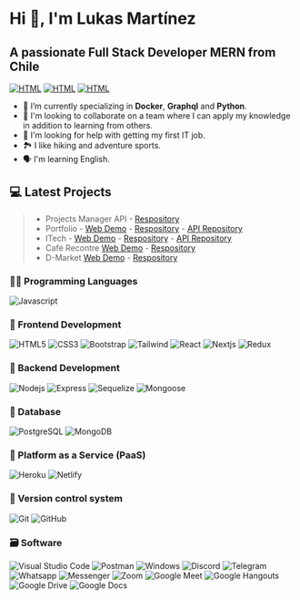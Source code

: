 

# Hi 👋, I'm Lukas Martínez

## A passionate Full Stack Developer MERN from Chile

[![HTML](https://img.shields.io/badge/linkedin-%230077B5.svg?&style=for-the-badge&logo=linkedin&logoColor=white)](https://www.linkedin.com/in/lukasmartinezc/)
[![HTML](https://img.shields.io/badge/Gmail-D14836?style=for-the-badge&logo=gmail&logoColor=white)](mailto:lukasmartinezc@gmail.com)
[![HTML](https://img.shields.io/badge/website-000000?style=for-the-badge&logo=About.me&logoColor=white)](https://lukasmartinezc.netlify.app/)

- 🌱 I’m currently specializing in **Docker**, **Graphql** and **Python**. 
- 👯 I'm looking to collaborate on a team where I can apply my knowledge in addition to learning from others.
- 🤔 I'm looking for help with getting my first IT job.
- 🏞️ I like hiking and adventure sports.
- 🗣️ I'm learning English.

## 💻 Latest Projects

> - Projects Manager API - [Respository](https://github.com/LukasMartc/projectsmanager-api) 
> - Portfolio - [Web Demo](https://lukasmartinezc.netlify.app/) - [Respository](https://github.com/LukasMartc/Portfolio) - [API Repository](https://github.com/LukasMartc/portfolio-api)
> - ITech - [Web Demo](https://relaxed-praline-db38a0.netlify.app/) - [Respository](https://github.com/LukasMartc/eCommerceMERN_frontend) - [API Repository](https://github.com/LukasMartc/eCommerceMERN_backend)
> - Café Recontre [Web Demo](https://superlative-nasturtium-841623.netlify.app/) - [Respository](https://github.com/LukasMartc/proyecto-cafeteria) 
> - D-Market [Web Demo](https://lukasmartc.github.io/) - [Respository](https://github.com/LukasMartc/LukasMartc.github.io) 

### 🧑‍💻 Programming Languages

![Javascript](https://img.shields.io/badge/Javascript-323330?style=for-the-badge&logo=javascript&logoColor=F7DF1E)

### 🎨 Frontend Development

![HTML5](https://img.shields.io/badge/HTML5-E34F26?style=for-the-badge&logo=html5&logoColor=white) ![CSS3](https://img.shields.io/badge/CSS3-1572B6?style=for-the-badge&logo=css3&logoColor=white) ![Bootstrap](https://img.shields.io/badge/Bootstrap-563D7C?style=for-the-badge&logo=bootstrap&logoColor=white) ![Tailwind](https://img.shields.io/badge/Tailwind%20CSS-38B2AC?style=for-the-badge&logo=tailwind-css&logoColor=white) ![React](https://img.shields.io/badge/React-20232A?style=for-the-badge&logo=react&logoColor=61DAFB) ![Nextjs](https://img.shields.io/badge/Next.js-000000?style=for-the-badge&logo=next.js&logoColor=white) ![Redux](https://img.shields.io/badge/Redux-593D88?style=for-the-badge&logo=redux&logoColor=white)

### 🔨 Backend Development

![Nodejs](https://img.shields.io/badge/Node.js-43853D?style=for-the-badge&logo=node.js&logoColor=white) ![Express](https://img.shields.io/badge/Express.js-404D59?style=for-the-badge) ![Sequelize](https://img.shields.io/badge/Sequelize-1572B6?style=for-the-badge&logo=sequelize3&logoColor=white) ![Mongoose](https://img.shields.io/badge/Mongoose-CC0000?style=for-the-badge&logo=Mongoose&logoColor=white)

### 🔧 Database

![PostgreSQL](https://img.shields.io/badge/PostgreSQL-316192?style=for-the-badge&logo=postgresql&logoColor=white) ![MongoDB](https://img.shields.io/badge/MongoDB-4EA94B?style=for-the-badge&logo=mongodb&logoColor=white)

### 📎 Platform as a Service (PaaS)

![Heroku](https://img.shields.io/badge/Heroku-430098?style=for-the-badge&logo=heroku&logoColor=white) ![Netlify](https://img.shields.io/badge/Netlify-00C7B7?style=for-the-badge&logo=netlify&logoColor=white)


### 📝 Version control system

![Git](https://img.shields.io/badge/git-%23F05033.svg?style=for-the-badge&logo=git&logoColor=white) ![GitHub](https://img.shields.io/badge/github-%23121011.svg?style=for-the-badge&logo=github&logoColor=white) 

### 🗃️ Software

![Visual Studio Code](https://img.shields.io/badge/Visual%20Studio%20Code-007ACC?style=for-the-badge&logo=visual-studio-code&logoColor=white) ![Postman](https://img.shields.io/badge/Postman-FF6C37?style=for-the-badge&logo=postman&logoColor=white) ![Windows](https://img.shields.io/badge/Windows-0078D6?style=for-the-badge&logo=windows&logoColor=white) ![Discord](https://img.shields.io/badge/Discord-7289DA?style=for-the-badge&logo=discord&logoColor=white) ![Telegram](https://img.shields.io/badge/Telegram-2CA5E0?style=for-the-badge&logo=telegram&logoColor=white) ![Whatsapp](https://img.shields.io/badge/Whatsapp-25D366?style=for-the-badge&logo=whatsapp&logoColor=white) ![Messenger](https://img.shields.io/badge/Messenger-00B2FF?style=for-the-badge&logo=messenger&logoColor=white) ![Zoom](https://img.shields.io/badge/Zoom-2D8CFF?style=for-the-badge&logo=zoom&logoColor=white) ![Google Meet](https://img.shields.io/badge/Google%20Meet-00BFA5?style=for-the-badge&logo=google-meet&logoColor=white) ![Google Hangouts](https://img.shields.io/badge/Google%20Hangouts-0F9D58?style=for-the-badge&logo=google-hangouts&logoColor=white) ![Google Drive](https://img.shields.io/badge/Google%20Drive-4285F4?style=for-the-badge&logo=google-drive&logoColor=white) ![Google Docs](https://img.shields.io/badge/Google%20Docs-4285F4?style=for-the-badge&logo=google-docs&logoColor=white)

<!-- ### 📱 Mobile
 -->

<!-- ### 📚 Testing
 -->
